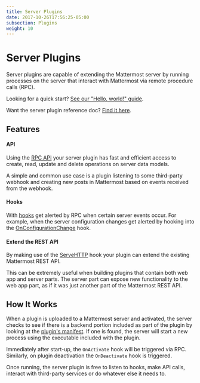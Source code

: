 ```yaml
---
title: Server Plugins
date: 2017-10-26T17:56:25-05:00
subsection: Plugins
weight: 10
---
```


# Server Plugins

Server plugins are capable of extending the Mattermost server by running processes on the server that interact with Mattermost via remote procedure calls (RPC).

Looking for a quick start? [See our "Hello, world!" guide](/extend/plugins/server/hello-world/).

Want the server plugin reference doc? [Find it here](/extend/plugins/server/reference/).

## Features

#### API

Using the [RPC API](/extend/plugins/server/reference/#api) your server plugin has fast and efficient access to create, read, update and delete operations on server data models.

A simple and common use case is a plugin listening to some third-party webhook and creating new posts in Mattermost based on events received from the webhook.

#### Hooks

With [hooks](/extend/plugins/server/reference/#hooks) get alerted by RPC when certain server events occur. For example, when the server configuration changes get alerted by hooking into the [OnConfigurationChange](/extend/plugins/server/reference/#Hooks.OnConfigurationChange) hook.

#### Extend the REST API

By making use of the [ServeHTTP](/extend/plugins/server/reference/#Hooks.ServeHTTP) hook your plugin can extend the existing Mattermost REST API.

This can be extremely useful when building plugins that contain both web app and server parts. The server part can expose new functionality to the web app part, as if it was just another part of the Mattermost REST API.

## How It Works

When a plugin is uploaded to a Mattermost server and activated, the server checks to see if there is a backend portion included as part of the plugin by looking at the [plugin's manifest](/extend/plugins/manifest-reference/). If one is found, the server will start a new process using the executable included with the plugin.

Immediately after start-up, the `OnActivate` hook will be triggered via RPC. Similarly, on plugin deactivation the `OnDeactivate` hook is triggered.

Once running, the server plugin is free to listen to hooks, make API calls, interact with third-party services or do whatever else it needs to.
